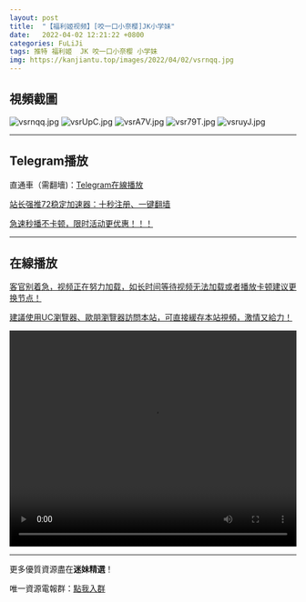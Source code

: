 ```yaml
---
layout: post
title:  "【福利姬视频】[咬一口小奈樱]JK小学妹"
date:   2022-04-02 12:21:22 +0800
categories: FuLiJi
tags: 推特 福利姬  JK 咬一口小奈樱 小学妹
img: https://kanjiantu.top/images/2022/04/02/vsrnqq.jpg
---
```



## 視頻截圖

![vsrnqq.jpg](https://kanjiantu.top/images/2022/04/02/vsrnqq.jpg)
![vsrUpC.jpg](https://kanjiantu.top/images/2022/04/02/vsrUpC.jpg)
![vsrA7V.jpg](https://kanjiantu.top/images/2022/04/02/vsrA7V.jpg)
![vsr79T.jpg](https://kanjiantu.top/images/2022/04/02/vsr79T.jpg)
![vsruyJ.jpg](https://kanjiantu.top/images/2022/04/02/vsruyJ.jpg)

* * *
## Telegram播放

直通車（需翻墻)：[Telegram在線播放](https://t.me/mimeijingxuan/437)

<u>站长强推72稳定加速器：[十秒注册、一键翻墙](https://72vpn.xyz/#/register?code=mimei) </u>


<u>急速秒播不卡顿，限时活动更优惠！！！</u>
* * *
## 在線播放
<u>客官别着急，视频正在努力加载，如长时间等待视频无法加载或者播放卡顿建议更换节点！</u>

<u>建議使用UC瀏覽器、歐朋瀏覽器訪問本站，可直接緩存本站視頻，激情又給力！</u>
<center><video src="https://cdn.publer.io/uploads/videos/62481abfdb279736bfa816ea/9a450b27f3e15b34e70e09f3140c98e6.mp4" width="100%" height="380px" controls="controls"></video></center>

* * *
更多優質資源盡在**迷妹精選**！

唯一資源電報群：[點我入群](https://t.me/mimeijingxuan)


